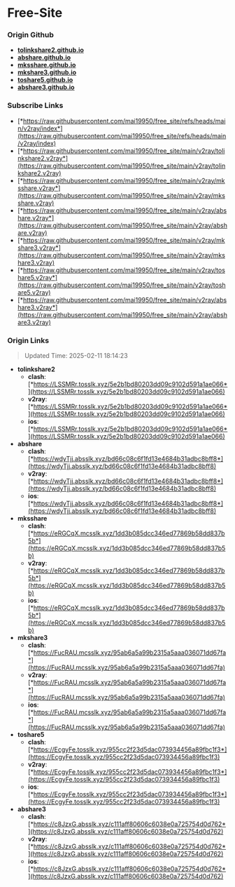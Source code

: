 # Free-Site

### Origin Github

- [**tolinkshare2.github.io**](https://github.com/tolinkshare2/tolinkshare2.github.io)
- [**abshare.github.io**](https://github.com/abshare/abshare.github.io)
- [**mksshare.github.io**](https://github.com/mksshare/mksshare.github.io)
- [**mkshare3.github.io**](https://github.com/mkshare3/mkshare3.github.io)
- [**toshare5.github.io**](https://github.com/toshare5/toshare5.github.io)
- [**abshare3.github.io**](https://github.com/abshare3/abshare3.github.io)

### Subscribe Links

- [*https://raw.githubusercontent.com/mai19950/free_site/refs/heads/main/v2ray/index*](https://raw.githubusercontent.com/mai19950/free_site/refs/heads/main/v2ray/index)
- [*https://raw.githubusercontent.com/mai19950/free_site/main/v2ray/tolinkshare2.v2ray*](https://raw.githubusercontent.com/mai19950/free_site/main/v2ray/tolinkshare2.v2ray)
- [*https://raw.githubusercontent.com/mai19950/free_site/main/v2ray/mksshare.v2ray*](https://raw.githubusercontent.com/mai19950/free_site/main/v2ray/mksshare.v2ray)
- [*https://raw.githubusercontent.com/mai19950/free_site/main/v2ray/abshare.v2ray*](https://raw.githubusercontent.com/mai19950/free_site/main/v2ray/abshare.v2ray)
- [*https://raw.githubusercontent.com/mai19950/free_site/main/v2ray/mkshare3.v2ray*](https://raw.githubusercontent.com/mai19950/free_site/main/v2ray/mkshare3.v2ray)
- [*https://raw.githubusercontent.com/mai19950/free_site/main/v2ray/toshare5.v2ray*](https://raw.githubusercontent.com/mai19950/free_site/main/v2ray/toshare5.v2ray)
- [*https://raw.githubusercontent.com/mai19950/free_site/main/v2ray/abshare3.v2ray*](https://raw.githubusercontent.com/mai19950/free_site/main/v2ray/abshare3.v2ray)

### Origin Links

> Updated Time: 2025-02-11 18:14:23

- **tolinkshare2**
  - **clash**: [*https://LSSMRr.tosslk.xyz/5e2b1bd80203dd09c9102d591a1ae066*](https://LSSMRr.tosslk.xyz/5e2b1bd80203dd09c9102d591a1ae066)
  - **v2ray**: [*https://LSSMRr.tosslk.xyz/5e2b1bd80203dd09c9102d591a1ae066*](https://LSSMRr.tosslk.xyz/5e2b1bd80203dd09c9102d591a1ae066)
  - **ios**: [*https://LSSMRr.tosslk.xyz/5e2b1bd80203dd09c9102d591a1ae066*](https://LSSMRr.tosslk.xyz/5e2b1bd80203dd09c9102d591a1ae066)
- **abshare**
  - **clash**: [*https://wdyTjj.absslk.xyz/bd66c08c6f1fd13e4684b31adbc8bff8*](https://wdyTjj.absslk.xyz/bd66c08c6f1fd13e4684b31adbc8bff8)
  - **v2ray**: [*https://wdyTjj.absslk.xyz/bd66c08c6f1fd13e4684b31adbc8bff8*](https://wdyTjj.absslk.xyz/bd66c08c6f1fd13e4684b31adbc8bff8)
  - **ios**: [*https://wdyTjj.absslk.xyz/bd66c08c6f1fd13e4684b31adbc8bff8*](https://wdyTjj.absslk.xyz/bd66c08c6f1fd13e4684b31adbc8bff8)
- **mksshare**
  - **clash**: [*https://eRGCqX.mcsslk.xyz/1dd3b085dcc346ed77869b58dd837b5b*](https://eRGCqX.mcsslk.xyz/1dd3b085dcc346ed77869b58dd837b5b)
  - **v2ray**: [*https://eRGCqX.mcsslk.xyz/1dd3b085dcc346ed77869b58dd837b5b*](https://eRGCqX.mcsslk.xyz/1dd3b085dcc346ed77869b58dd837b5b)
  - **ios**: [*https://eRGCqX.mcsslk.xyz/1dd3b085dcc346ed77869b58dd837b5b*](https://eRGCqX.mcsslk.xyz/1dd3b085dcc346ed77869b58dd837b5b)
- **mkshare3**
  - **clash**: [*https://FucRAU.mcsslk.xyz/95ab6a5a99b2315a5aaa036071dd67fa*](https://FucRAU.mcsslk.xyz/95ab6a5a99b2315a5aaa036071dd67fa)
  - **v2ray**: [*https://FucRAU.mcsslk.xyz/95ab6a5a99b2315a5aaa036071dd67fa*](https://FucRAU.mcsslk.xyz/95ab6a5a99b2315a5aaa036071dd67fa)
  - **ios**: [*https://FucRAU.mcsslk.xyz/95ab6a5a99b2315a5aaa036071dd67fa*](https://FucRAU.mcsslk.xyz/95ab6a5a99b2315a5aaa036071dd67fa)
- **toshare5**
  - **clash**: [*https://EcgyFe.tosslk.xyz/955cc2f23d5dac073934456a89fbc1f3*](https://EcgyFe.tosslk.xyz/955cc2f23d5dac073934456a89fbc1f3)
  - **v2ray**: [*https://EcgyFe.tosslk.xyz/955cc2f23d5dac073934456a89fbc1f3*](https://EcgyFe.tosslk.xyz/955cc2f23d5dac073934456a89fbc1f3)
  - **ios**: [*https://EcgyFe.tosslk.xyz/955cc2f23d5dac073934456a89fbc1f3*](https://EcgyFe.tosslk.xyz/955cc2f23d5dac073934456a89fbc1f3)
- **abshare3**
  - **clash**: [*https://c8JzxG.absslk.xyz/c111aff80606c6038e0a725754d0d762*](https://c8JzxG.absslk.xyz/c111aff80606c6038e0a725754d0d762)
  - **v2ray**: [*https://c8JzxG.absslk.xyz/c111aff80606c6038e0a725754d0d762*](https://c8JzxG.absslk.xyz/c111aff80606c6038e0a725754d0d762)
  - **ios**: [*https://c8JzxG.absslk.xyz/c111aff80606c6038e0a725754d0d762*](https://c8JzxG.absslk.xyz/c111aff80606c6038e0a725754d0d762)
